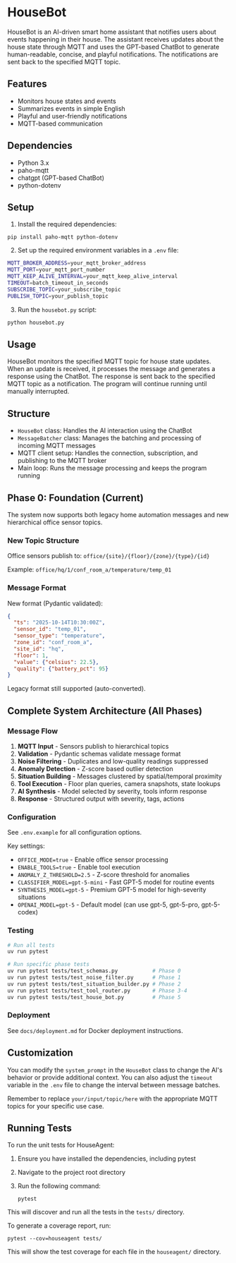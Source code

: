 # HouseBot

HouseBot is an AI-driven smart home assistant that notifies users about events happening in their house. The assistant receives updates about the house state through MQTT and uses the GPT-based ChatBot to generate human-readable, concise, and playful notifications. The notifications are sent back to the specified MQTT topic.

## Features

- Monitors house states and events
- Summarizes events in simple English
- Playful and user-friendly notifications
- MQTT-based communication

## Dependencies

- Python 3.x
- paho-mqtt
- chatgpt (GPT-based ChatBot)
- python-dotenv

## Setup

1. Install the required dependencies:

```
pip install paho-mqtt python-dotenv
```

2. Set up the required environment variables in a `.env` file:

```bash
MQTT_BROKER_ADDRESS=your_mqtt_broker_address
MQTT_PORT=your_mqtt_port_number
MQTT_KEEP_ALIVE_INTERVAL=your_mqtt_keep_alive_interval
TIMEOUT=batch_timeout_in_seconds
SUBSCRIBE_TOPIC=your_subscribe_topic
PUBLISH_TOPIC=your_publish_topic
```

3. Run the `housebot.py` script:

```bash
python housebot.py
```

## Usage

HouseBot monitors the specified MQTT topic for house state updates. When an update is received, it processes the message and generates a response using the ChatBot. The response is sent back to the specified MQTT topic as a notification. The program will continue running until manually interrupted.

## Structure

- `HouseBot` class: Handles the AI interaction using the ChatBot
- `MessageBatcher` class: Manages the batching and processing of incoming MQTT messages
- MQTT client setup: Handles the connection, subscription, and publishing to the MQTT broker
- Main loop: Runs the message processing and keeps the program running

## Phase 0: Foundation (Current)

The system now supports both legacy home automation messages and new hierarchical office sensor topics.

### New Topic Structure

Office sensors publish to: `office/{site}/{floor}/{zone}/{type}/{id}`

Example: `office/hq/1/conf_room_a/temperature/temp_01`

### Message Format

New format (Pydantic validated):
```json
{
  "ts": "2025-10-14T10:30:00Z",
  "sensor_id": "temp_01",
  "sensor_type": "temperature",
  "zone_id": "conf_room_a",
  "site_id": "hq",
  "floor": 1,
  "value": {"celsius": 22.5},
  "quality": {"battery_pct": 95}
}
```

Legacy format still supported (auto-converted).

## Complete System Architecture (All Phases)

### Message Flow

1. **MQTT Input** - Sensors publish to hierarchical topics
2. **Validation** - Pydantic schemas validate message format
3. **Noise Filtering** - Duplicates and low-quality readings suppressed
4. **Anomaly Detection** - Z-score based outlier detection
5. **Situation Building** - Messages clustered by spatial/temporal proximity
6. **Tool Execution** - Floor plan queries, camera snapshots, state lookups
7. **AI Synthesis** - Model selected by severity, tools inform response
8. **Response** - Structured output with severity, tags, actions

### Configuration

See `.env.example` for all configuration options.

Key settings:
- `OFFICE_MODE=true` - Enable office sensor processing
- `ENABLE_TOOLS=true` - Enable tool execution
- `ANOMALY_Z_THRESHOLD=2.5` - Z-score threshold for anomalies
- `CLASSIFIER_MODEL=gpt-5-mini` - Fast GPT-5 model for routine events
- `SYNTHESIS_MODEL=gpt-5` - Premium GPT-5 model for high-severity situations
- `OPENAI_MODEL=gpt-5` - Default model (can use gpt-5, gpt-5-pro, gpt-5-codex)

### Testing

```bash
# Run all tests
uv run pytest

# Run specific phase tests
uv run pytest tests/test_schemas.py           # Phase 0
uv run pytest tests/test_noise_filter.py      # Phase 1
uv run pytest tests/test_situation_builder.py # Phase 2
uv run pytest tests/test_tool_router.py       # Phase 3-4
uv run pytest tests/test_house_bot.py         # Phase 5
```

### Deployment

See `docs/deployment.md` for Docker deployment instructions.

## Customization

You can modify the `system_prompt` in the `HouseBot` class to change the AI's behavior or provide additional context. You can also adjust the `timeout` variable in the `.env` file to change the interval between message batches.

Remember to replace `your/input/topic/here` with the appropriate MQTT topics for your specific use case.

## Running Tests

To run the unit tests for HouseAgent:

1. Ensure you have installed the dependencies, including pytest
2. Navigate to the project root directory
3. Run the following command:

   ```
   pytest
   ```

This will discover and run all the tests in the `tests/` directory.

To generate a coverage report, run:

```
pytest --cov=houseagent tests/
```

This will show the test coverage for each file in the `houseagent/` directory.
